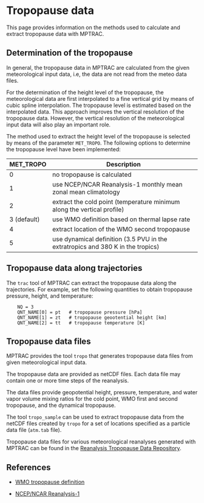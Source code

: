 # Tropopause data

This page provides information on the methods used to calculate and
extract tropopause data with MPTRAC.

## Determination of the tropopause

In general, the tropopause data in MPTRAC are calculated from the
given meteorological input data, i.e, the data are not read from the
meteo data files.

For the determination of the height level of the tropopause, the
meteorological data are first interpolated to a fine vertical grid by
means of cubic spline interpolation. The tropopause level is estimated
based on the interpolated data. This approach improves the vertical
resolution of the tropopause data. However, the vertical resolution of
the meteorological input data will also play an important role.

The method used to extract the height level of the tropopause is
selected by means of the parameter `MET_TROPO`. The following options to
determine the tropopause level have been implemented:

| MET_TROPO   | Description       |
| ----------- | ----------------- |
| 0           | no tropopause is calculated |
| 1           | use NCEP/NCAR Reanalysis-1 monthly mean zonal mean climatology |
| 2           | extract the cold point (temperature minimum along the vertical profile) |
| 3 (default) | use WMO definition based on thermal lapse rate |
| 4           | extract location of the WMO second tropopause |
| 5           | use dynamical definition (3.5 PVU in the extratropics and 380 K in the tropics) |

## Tropopause data along trajectories

The `trac` tool of MPTRAC can extract the tropopause data along the
trajectories. For example, set the following quantities to
obtain tropopause pressure, height, and temperature:

```
    NQ = 3
    QNT_NAME[0] = pt   # tropopause pressure [hPa]
    QNT_NAME[1] = zt   # tropopause geootential height [km]
    QNT_NAME[2] = tt   # tropopause temperature [K]
```

## Tropopause data files

MPTRAC provides the tool `tropo` that generates tropopause data files
from given meteorological input data.

The tropopause data are provided as netCDF files. Each data file may
contain one or more time steps of the reanalysis.

The data files provide geopotential height, pressure, temperature, and
water vapor volume mixing ratios for the cold point, WMO first and
second tropopause, and the dynamical tropopause.

The tool `tropo_sample` can be used to extract tropopause data from
the netCDF files created by `tropo` for a set of locations specified
as a particle data file (`atm.tab` file).

Tropopause data files for various meteorological reanalyses generated
with MPTRAC can be found in the
[Reanalysis Tropopause Data Repository](https://datapub.fz-juelich.de/slcs/tropopause).

## References

- [WMO tropopause definition](https://library.wmo.int/doc_num.php?explnum_id=6960)

- [NCEP/NCAR Reanalysis-1](https://psl.noaa.gov/data/gridded/data.ncep.reanalysis.pressure.html)
